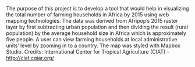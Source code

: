 The purpose of this project is to develop a tool that would help in visualizing the total number of farming households in Africa by 2015 using web mapping technologies. The data was derived from Afripop’s 2015 raster layer by first subtracting urban population and then dividing the result (rural population) by the average household size in Africa which is approximately five people. A user can view farming households at local administrative units’ level by zooming in to a country. The map was styled with Mapbox Studio. Credits: International Center for Tropical Agriculture (CIAT) - http://ciat.cgiar.org/
